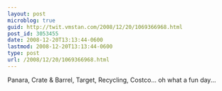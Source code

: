 ```yaml
---
layout: post
microblog: true
guid: http://twit.vmstan.com/2008/12/20/1069366968.html
post_id: 3053455
date: 2008-12-20T13:13:44-0600
lastmod: 2008-12-20T13:13:44-0600
type: post
url: /2008/12/20/1069366968.html
---
```

Panara, Crate & Barrel, Target, Recycling, Costco... oh what a fun day...
